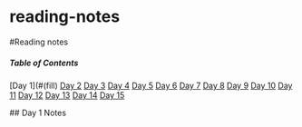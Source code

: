 # reading-notes
#Reading notes
##### Table of Contents  
[Day 1](#(fill)
[Day 2](#(fill))
[Day 3](#(fill))
[Day 4](#(fill))
[Day 5](#(fill))
[Day 6](#(fill))
[Day 7](#(fill))
[Day 8](#(fill))
[Day 9](#(fill))
[Day 10](#(fill))
[Day 11](#(fill))
[Day 12](#(fill))
[Day 13](#(fill))
[Day 14](#(fill))
[Day 15](#(fill))

<a name="headers"/>
## Day 1 Notes
